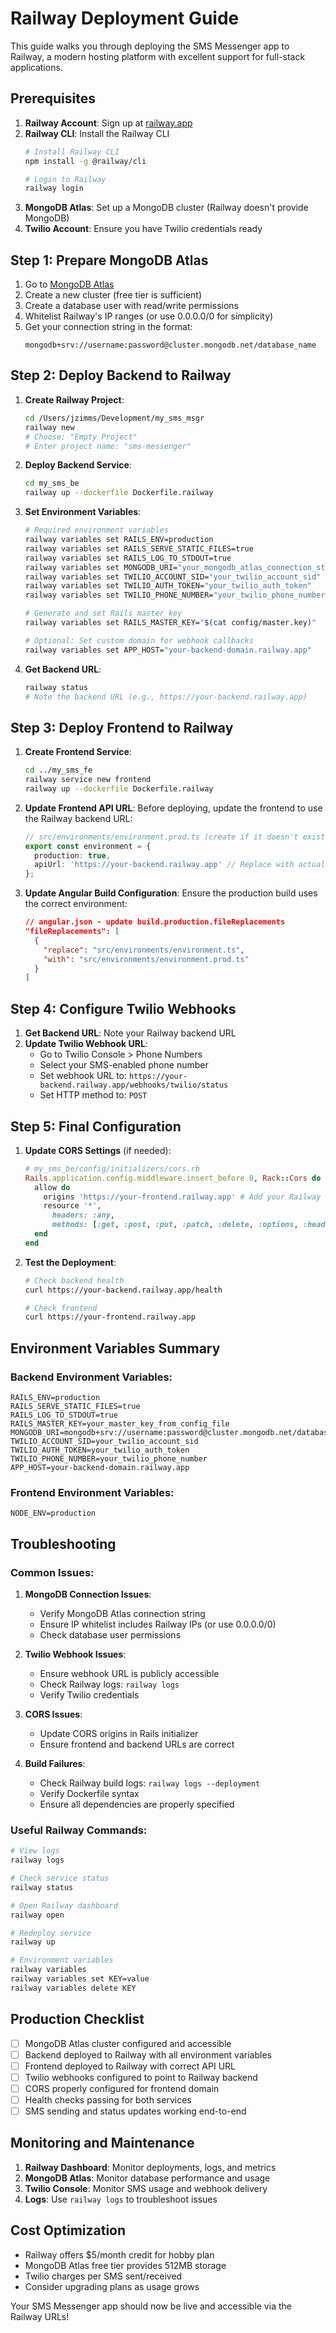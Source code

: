 # Railway Deployment Guide

This guide walks you through deploying the SMS Messenger app to Railway, a modern hosting platform with excellent support for full-stack applications.

## Prerequisites

1. **Railway Account**: Sign up at [railway.app](https://railway.app)
2. **Railway CLI**: Install the Railway CLI
   ```bash
   # Install Railway CLI
   npm install -g @railway/cli
   
   # Login to Railway
   railway login
   ```
3. **MongoDB Atlas**: Set up a MongoDB cluster (Railway doesn't provide MongoDB)
4. **Twilio Account**: Ensure you have Twilio credentials ready

## Step 1: Prepare MongoDB Atlas

1. Go to [MongoDB Atlas](https://cloud.mongodb.com)
2. Create a new cluster (free tier is sufficient)
3. Create a database user with read/write permissions
4. Whitelist Railway's IP ranges (or use 0.0.0.0/0 for simplicity)
5. Get your connection string in the format:
   ```
   mongodb+srv://username:password@cluster.mongodb.net/database_name
   ```

## Step 2: Deploy Backend to Railway

1. **Create Railway Project**:
   ```bash
   cd /Users/jzimms/Development/my_sms_msgr
   railway new
   # Choose: "Empty Project"
   # Enter project name: "sms-messenger"
   ```

2. **Deploy Backend Service**:
   ```bash
   cd my_sms_be
   railway up --dockerfile Dockerfile.railway
   ```

3. **Set Environment Variables**:
   ```bash
   # Required environment variables
   railway variables set RAILS_ENV=production
   railway variables set RAILS_SERVE_STATIC_FILES=true
   railway variables set RAILS_LOG_TO_STDOUT=true
   railway variables set MONGODB_URI="your_mongodb_atlas_connection_string"
   railway variables set TWILIO_ACCOUNT_SID="your_twilio_account_sid"
   railway variables set TWILIO_AUTH_TOKEN="your_twilio_auth_token"
   railway variables set TWILIO_PHONE_NUMBER="your_twilio_phone_number"
   
   # Generate and set Rails master key
   railway variables set RAILS_MASTER_KEY="$(cat config/master.key)"
   
   # Optional: Set custom domain for webhook callbacks
   railway variables set APP_HOST="your-backend-domain.railway.app"
   ```

4. **Get Backend URL**:
   ```bash
   railway status
   # Note the backend URL (e.g., https://your-backend.railway.app)
   ```

## Step 3: Deploy Frontend to Railway

1. **Create Frontend Service**:
   ```bash
   cd ../my_sms_fe
   railway service new frontend
   railway up --dockerfile Dockerfile.railway
   ```

2. **Update Frontend API URL**:
   Before deploying, update the frontend to use the Railway backend URL:
   
   ```typescript
   // src/environments/environment.prod.ts (create if it doesn't exist)
   export const environment = {
     production: true,
     apiUrl: 'https://your-backend.railway.app' // Replace with actual Railway backend URL
   };
   ```

3. **Update Angular Build Configuration**:
   Ensure the production build uses the correct environment:
   ```json
   // angular.json - update build.production.fileReplacements
   "fileReplacements": [
     {
       "replace": "src/environments/environment.ts",
       "with": "src/environments/environment.prod.ts"
     }
   ]
   ```

## Step 4: Configure Twilio Webhooks

1. **Get Backend URL**: Note your Railway backend URL
2. **Update Twilio Webhook URL**:
   - Go to Twilio Console > Phone Numbers
   - Select your SMS-enabled phone number
   - Set webhook URL to: `https://your-backend.railway.app/webhooks/twilio/status`
   - Set HTTP method to: `POST`

## Step 5: Final Configuration

1. **Update CORS Settings** (if needed):
   ```ruby
   # my_sms_be/config/initializers/cors.rb
   Rails.application.config.middleware.insert_before 0, Rack::Cors do
     allow do
       origins 'https://your-frontend.railway.app' # Add your Railway frontend URL
       resource '*',
         headers: :any,
         methods: [:get, :post, :put, :patch, :delete, :options, :head]
     end
   end
   ```

2. **Test the Deployment**:
   ```bash
   # Check backend health
   curl https://your-backend.railway.app/health
   
   # Check frontend
   curl https://your-frontend.railway.app
   ```

## Environment Variables Summary

### Backend Environment Variables:
```
RAILS_ENV=production
RAILS_SERVE_STATIC_FILES=true
RAILS_LOG_TO_STDOUT=true
RAILS_MASTER_KEY=your_master_key_from_config_file
MONGODB_URI=mongodb+srv://username:password@cluster.mongodb.net/database
TWILIO_ACCOUNT_SID=your_twilio_account_sid
TWILIO_AUTH_TOKEN=your_twilio_auth_token
TWILIO_PHONE_NUMBER=your_twilio_phone_number
APP_HOST=your-backend-domain.railway.app
```

### Frontend Environment Variables:
```
NODE_ENV=production
```

## Troubleshooting

### Common Issues:

1. **MongoDB Connection Issues**:
   - Verify MongoDB Atlas connection string
   - Ensure IP whitelist includes Railway IPs (or use 0.0.0.0/0)
   - Check database user permissions

2. **Twilio Webhook Issues**:
   - Ensure webhook URL is publicly accessible
   - Check Railway logs: `railway logs`
   - Verify Twilio credentials

3. **CORS Issues**:
   - Update CORS origins in Rails initializer
   - Ensure frontend and backend URLs are correct

4. **Build Failures**:
   - Check Railway build logs: `railway logs --deployment`
   - Verify Dockerfile syntax
   - Ensure all dependencies are properly specified

### Useful Railway Commands:

```bash
# View logs
railway logs

# Check service status
railway status

# Open Railway dashboard
railway open

# Redeploy service
railway up

# Environment variables
railway variables
railway variables set KEY=value
railway variables delete KEY
```

## Production Checklist

- [ ] MongoDB Atlas cluster configured and accessible
- [ ] Backend deployed to Railway with all environment variables
- [ ] Frontend deployed to Railway with correct API URL
- [ ] Twilio webhooks configured to point to Railway backend
- [ ] CORS properly configured for frontend domain
- [ ] Health checks passing for both services
- [ ] SMS sending and status updates working end-to-end

## Monitoring and Maintenance

1. **Railway Dashboard**: Monitor deployments, logs, and metrics
2. **MongoDB Atlas**: Monitor database performance and usage
3. **Twilio Console**: Monitor SMS usage and webhook delivery
4. **Logs**: Use `railway logs` to troubleshoot issues

## Cost Optimization

- Railway offers $5/month credit for hobby plan
- MongoDB Atlas free tier provides 512MB storage
- Twilio charges per SMS sent/received
- Consider upgrading plans as usage grows

Your SMS Messenger app should now be live and accessible via the Railway URLs!
